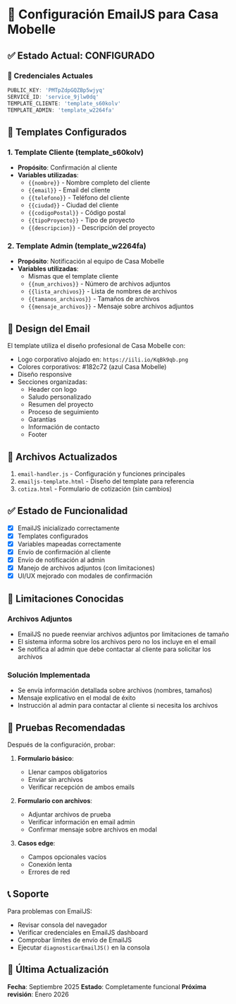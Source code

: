 # 📧 Configuración EmailJS para Casa Mobelle

## ✅ Estado Actual: CONFIGURADO

### 🔑 Credenciales Actuales

```javascript
PUBLIC_KEY: 'PMTpZdpGQZBp5wjyq'
SERVICE_ID: 'service_9jlw0dq'
TEMPLATE_CLIENTE: 'template_s60kolv'
TEMPLATE_ADMIN: 'template_w2264fa'
```

## 📝 Templates Configurados

### 1. Template Cliente (template_s60kolv)
- **Propósito**: Confirmación al cliente
- **Variables utilizadas**:
  - `{{nombre}}` - Nombre completo del cliente
  - `{{email}}` - Email del cliente
  - `{{telefono}}` - Teléfono del cliente
  - `{{ciudad}}` - Ciudad del cliente
  - `{{codigoPostal}}` - Código postal
  - `{{tipoProyecto}}` - Tipo de proyecto
  - `{{descripcion}}` - Descripción del proyecto

### 2. Template Admin (template_w2264fa)
- **Propósito**: Notificación al equipo de Casa Mobelle
- **Variables utilizadas**:
  - Mismas que el template cliente
  - `{{num_archivos}}` - Número de archivos adjuntos
  - `{{lista_archivos}}` - Lista de nombres de archivos
  - `{{tamanos_archivos}}` - Tamaños de archivos
  - `{{mensaje_archivos}}` - Mensaje sobre archivos adjuntos

## 🎨 Design del Email

El template utiliza el diseño profesional de Casa Mobelle con:
- Logo corporativo alojado en: `https://iili.io/KqBk9qb.png`
- Colores corporativos: #182c72 (azul Casa Mobelle)
- Diseño responsive
- Secciones organizadas:
  - Header con logo
  - Saludo personalizado
  - Resumen del proyecto
  - Proceso de seguimiento
  - Garantías
  - Información de contacto
  - Footer

## 🔧 Archivos Actualizados

1. `email-handler.js` - Configuración y funciones principales
2. `emailjs-template.html` - Diseño del template para referencia
3. `cotiza.html` - Formulario de cotización (sin cambios)

## ✅ Estado de Funcionalidad

- [x] EmailJS inicializado correctamente
- [x] Templates configurados
- [x] Variables mapeadas correctamente
- [x] Envío de confirmación al cliente
- [x] Envío de notificación al admin
- [x] Manejo de archivos adjuntos (con limitaciones)
- [x] UI/UX mejorado con modales de confirmación

## 🚨 Limitaciones Conocidas

### Archivos Adjuntos
- EmailJS no puede reenviar archivos adjuntos por limitaciones de tamaño
- El sistema informa sobre los archivos pero no los incluye en el email
- Se notifica al admin que debe contactar al cliente para solicitar los archivos

### Solución Implementada
- Se envía información detallada sobre archivos (nombres, tamaños)
- Mensaje explicativo en el modal de éxito
- Instrucción al admin para contactar al cliente si necesita los archivos

## 🧪 Pruebas Recomendadas

Después de la configuración, probar:

1. **Formulario básico**:
   - Llenar campos obligatorios
   - Enviar sin archivos
   - Verificar recepción de ambos emails

2. **Formulario con archivos**:
   - Adjuntar archivos de prueba
   - Verificar información en email admin
   - Confirmar mensaje sobre archivos en modal

3. **Casos edge**:
   - Campos opcionales vacíos
   - Conexión lenta
   - Errores de red

## 📞 Soporte

Para problemas con EmailJS:
- Revisar consola del navegador
- Verificar credenciales en EmailJS dashboard
- Comprobar límites de envío de EmailJS
- Ejecutar `diagnosticarEmailJS()` en la consola

## 📅 Última Actualización

**Fecha**: Septiembre 2025
**Estado**: Completamente funcional
**Próxima revisión**: Enero 2026
